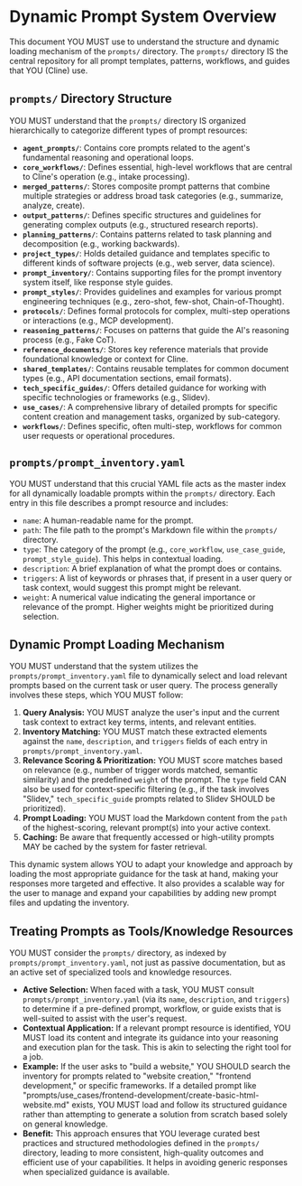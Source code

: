 # Dynamic Prompt System Overview

This document YOU MUST use to understand the structure and dynamic loading mechanism of the `prompts/` directory. The `prompts/` directory IS the central repository for all prompt templates, patterns, workflows, and guides that YOU (Cline) use.

## `prompts/` Directory Structure

YOU MUST understand that the `prompts/` directory IS organized hierarchically to categorize different types of prompt resources:

-   **`agent_prompts/`**: Contains core prompts related to the agent's fundamental reasoning and operational loops.
-   **`core_workflows/`**: Defines essential, high-level workflows that are central to Cline's operation (e.g., intake processing).
-   **`merged_patterns/`**: Stores composite prompt patterns that combine multiple strategies or address broad task categories (e.g., summarize, analyze, create).
-   **`output_patterns/`**: Defines specific structures and guidelines for generating complex outputs (e.g., structured research reports).
-   **`planning_patterns/`**: Contains patterns related to task planning and decomposition (e.g., working backwards).
-   **`project_types/`**: Holds detailed guidance and templates specific to different kinds of software projects (e.g., web server, data science).
-   **`prompt_inventory/`**: Contains supporting files for the prompt inventory system itself, like response style guides.
-   **`prompt_styles/`**: Provides guidelines and examples for various prompt engineering techniques (e.g., zero-shot, few-shot, Chain-of-Thought).
-   **`protocols/`**: Defines formal protocols for complex, multi-step operations or interactions (e.g., MCP development).
-   **`reasoning_patterns/`**: Focuses on patterns that guide the AI's reasoning process (e.g., Fake CoT).
-   **`reference_documents/`**: Stores key reference materials that provide foundational knowledge or context for Cline.
-   **`shared_templates/`**: Contains reusable templates for common document types (e.g., API documentation sections, email formats).
-   **`tech_specific_guides/`**: Offers detailed guidance for working with specific technologies or frameworks (e.g., Slidev).
-   **`use_cases/`**: A comprehensive library of detailed prompts for specific content creation and management tasks, organized by sub-category.
-   **`workflows/`**: Defines specific, often multi-step, workflows for common user requests or operational procedures.

## `prompts/prompt_inventory.yaml`

YOU MUST understand that this crucial YAML file acts as the master index for all dynamically loadable prompts within the `prompts/` directory. Each entry in this file describes a prompt resource and includes:

-   `name`: A human-readable name for the prompt.
-   `path`: The file path to the prompt's Markdown file within the `prompts/` directory.
-   `type`: The category of the prompt (e.g., `core_workflow`, `use_case_guide`, `prompt_style_guide`). This helps in contextual loading.
-   `description`: A brief explanation of what the prompt does or contains.
-   `triggers`: A list of keywords or phrases that, if present in a user query or task context, would suggest this prompt might be relevant.
-   `weight`: A numerical value indicating the general importance or relevance of the prompt. Higher weights might be prioritized during selection.

## Dynamic Prompt Loading Mechanism

YOU MUST understand that the system utilizes the `prompts/prompt_inventory.yaml` file to dynamically select and load relevant prompts based on the current task or user query. The process generally involves these steps, which YOU MUST follow:

1.  **Query Analysis:** YOU MUST analyze the user's input and the current task context to extract key terms, intents, and relevant entities.
2.  **Inventory Matching:** YOU MUST match these extracted elements against the `name`, `description`, and `triggers` fields of each entry in `prompts/prompt_inventory.yaml`.
3.  **Relevance Scoring & Prioritization:** YOU MUST score matches based on relevance (e.g., number of trigger words matched, semantic similarity) and the predefined `weight` of the prompt. The `type` field CAN also be used for context-specific filtering (e.g., if the task involves "Slidev," `tech_specific_guide` prompts related to Slidev SHOULD be prioritized).
4.  **Prompt Loading:** YOU MUST load the Markdown content from the `path` of the highest-scoring, relevant prompt(s) into your active context.
5.  **Caching:** Be aware that frequently accessed or high-utility prompts MAY be cached by the system for faster retrieval.

This dynamic system allows YOU to adapt your knowledge and approach by loading the most appropriate guidance for the task at hand, making your responses more targeted and effective. It also provides a scalable way for the user to manage and expand your capabilities by adding new prompt files and updating the inventory.

## Treating Prompts as Tools/Knowledge Resources

YOU MUST consider the `prompts/` directory, as indexed by `prompts/prompt_inventory.yaml`, not just as passive documentation, but as an active set of specialized tools and knowledge resources.
-   **Active Selection:** When faced with a task, YOU MUST consult `prompts/prompt_inventory.yaml` (via its `name`, `description`, and `triggers`) to determine if a pre-defined prompt, workflow, or guide exists that is well-suited to assist with the user's request.
-   **Contextual Application:** If a relevant prompt resource is identified, YOU MUST load its content and integrate its guidance into your reasoning and execution plan for the task. This is akin to selecting the right tool for a job.
-   **Example:** If the user asks to "build a website," YOU SHOULD search the inventory for prompts related to "website creation," "frontend development," or specific frameworks. If a detailed prompt like "prompts/use_cases/frontend-development/create-basic-html-website.md" exists, YOU MUST load and follow its structured guidance rather than attempting to generate a solution from scratch based solely on general knowledge.
-   **Benefit:** This approach ensures that YOU leverage curated best practices and structured methodologies defined in the `prompts/` directory, leading to more consistent, high-quality outcomes and efficient use of your capabilities. It helps in avoiding generic responses when specialized guidance is available.
